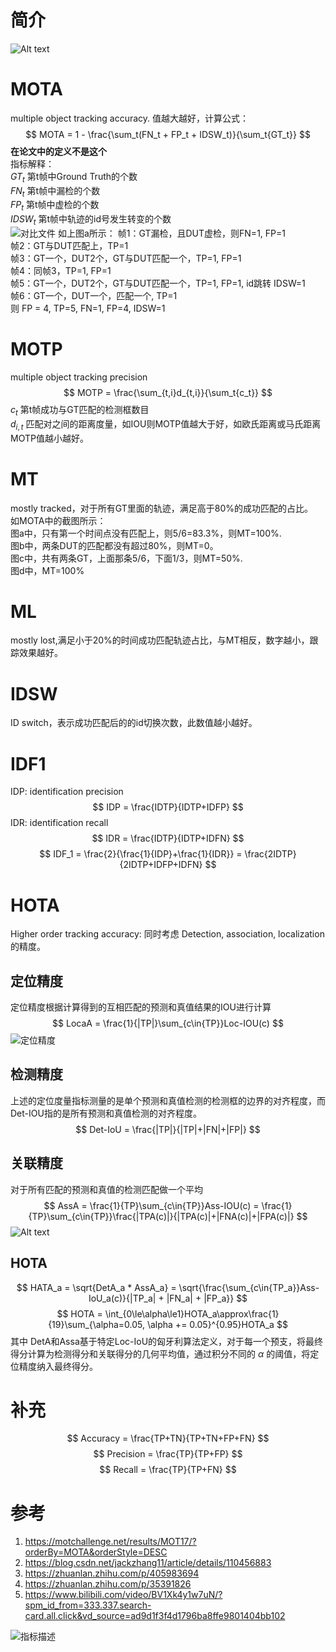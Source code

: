 # 简介
![Alt text](image-5.png)

# MOTA
multiple object tracking accuracy. 值越大越好，计算公式：
$$
MOTA = 1 - \frac{\sum_t(FN_t + FP_t + IDSW_t)}{\sum_t{GT_t}}
$$
__在论文中的定义不是这个__  
指标解释：  
$GT_t$ 第t帧中Ground Truth的个数  
$FN_t$ 第t帧中漏检的个数  
$FP_t$ 第t帧中虚检的个数   
$IDSW_t$ 第t帧中轨迹的id号发生转变的个数  
![对比文件](image.png)
如上图a所示：
帧1：GT漏检，且DUT虚检，则FN=1, FP=1  
帧2：GT与DUT匹配上，TP=1  
帧3：GT一个，DUT2个，GT与DUT匹配一个，TP=1, FP=1  
帧4：同帧3，TP=1, FP=1  
帧5：GT一个，DUT2个，GT与DUT匹配一个，TP=1, FP=1, id跳转 IDSW=1  
帧6：GT一个，DUT一个，匹配一个, TP=1  
则 FP = 4, TP=5, FN=1, FP=4, IDSW=1
# MOTP
multiple object tracking precision
$$
MOTP = \frac{\sum_{t,i}d_{t,i}}{\sum_t{c_t}}
$$
$c_t$ 第t帧成功与GT匹配的检测框数目  
$d_{i, t}$ 匹配对之间的距离度量，如IOU则MOTP值越大于好，如欧氏距离或马氏距离MOTP值越小越好。 
# MT
mostly tracked，对于所有GT里面的轨迹，满足高于80%的成功匹配的占比。  
如MOTA中的截图所示：  
图a中，只有第一个时间点没有匹配上，则5/6=83.3%，则MT=100%.   
图b中，两条DUT的匹配都没有超过80%，则MT=0。  
图c中，共有两条GT，上面那条5/6，下面1/3，则MT=50%.   
图d中，MT=100%
# ML
mostly lost,满足小于20%的时间成功匹配轨迹占比，与MT相反，数字越小，跟踪效果越好。
# IDSW
ID switch，表示成功匹配后的的id切换次数，此数值越小越好。  
# IDF1
IDP: identification precision  
$$
IDP = \frac{IDTP}{IDTP+IDFP}
$$
IDR: identification recall
$$
IDR = \frac{IDTP}{IDTP+IDFN}
$$
$$
IDF_1 = \frac{2}{\frac{1}{IDP}+\frac{1}{IDR}} = \frac{2IDTP}{2IDTP+IDFP+IDFN}
$$

# HOTA
Higher order tracking accuracy: 同时考虑 Detection, association, localization的精度。
## 定位精度
定位精度根据计算得到的互相匹配的预测和真值结果的IOU进行计算
$$
LocaA = \frac{1}{|TP|}\sum_{c\in{TP}}Loc-IOU(c)
$$
![定位精度](image-2.png)
## 检测精度
上述的定位度量指标测量的是单个预测和真值检测的检测框的边界的对齐程度，而Det-IOU指的是所有预测和真值检测的对齐程度。
$$
Det-IoU = \frac{|TP|}{|TP|+|FN|+|FP|}
$$
## 关联精度
对于所有匹配的预测和真值的检测匹配做一个平均
$$
AssA = \frac{1}{TP}\sum_{c\in{TP}}Ass-IOU(c) = \frac{1}{TP}\sum_{c\in{TP}}\frac{|TPA(c)|}{|TPA(c)|+|FNA(c)|+|FPA(c)|}
$$
![Alt text](image-4.png)
## HOTA
$$
HATA_a = \sqrt{DetA_a * AssA_a} = \sqrt{\frac{\sum_{c\in{TP_a}}Ass-IoU_a(c)}{|TP_a| + |FN_a| + |FP_a}}
$$
$$
HOTA = \int_{0\le\alpha\le1}HOTA_a\approx\frac{1}{19}\sum_{\alpha=0.05, \alpha += 0.05}^{0.95}HOTA_a
$$
其中 DetA和Assa基于特定Loc-IoU的匈牙利算法定义，对于每一个预支，将最终得分计算为检测得分和关联得分的几何平均值，通过积分不同的 $\alpha$ 的阈值，将定位精度纳入最终得分。


# 补充
$$
Accuracy = \frac{TP+TN}{TP+TN+FP+FN}
$$
$$
Precision = \frac{TP}{TP+FP}
$$
$$
Recall = \frac{TP}{TP+FN}
$$

# 参考 
1. https://motchallenge.net/results/MOT17/?orderBy=MOTA&orderStyle=DESC  
2. https://blog.csdn.net/jackzhang11/article/details/110456883   
3. https://zhuanlan.zhihu.com/p/405983694  
4. https://zhuanlan.zhihu.com/p/35391826  
5. https://www.bilibili.com/video/BV1Xk4y1w7uN/?spm_id_from=333.337.search-card.all.click&vd_source=ad9d1f3f4d1796ba8ffe9801404bb102   


![指标描述](image-1.png)

